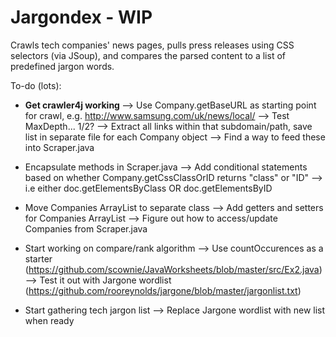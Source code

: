 Jargondex - WIP
=============

Crawls tech companies' news pages, pulls press releases using CSS selectors (via JSoup), and compares the parsed content to a list of predefined jargon words. 

To-do (lots):

- <b> Get crawler4j working </b>
--> Use Company.getBaseURL as starting point for crawl, e.g. http://www.samsung.com/uk/news/local/
--> Test MaxDepth... 1/2?
--> Extract all links within that subdomain/path, save list in separate file for each Company object
--> Find a way to feed these into Scraper.java

- Encapsulate methods in Scraper.java
--> Add conditional statements based on whether Company.getCssClassOrID returns "class" or "ID"
--> i.e either doc.getElementsByClass OR doc.getElementsByID

- Move Companies ArrayList to separate class
--> Add getters and setters for Companies ArrayList
--> Figure out how to access/update Companies from Scraper.java

- Start working on compare/rank algorithm
--> Use countOccurences as a starter (https://github.com/scownie/JavaWorksheets/blob/master/src/Ex2.java)
--> Test it out with Jargone wordlist (https://github.com/rooreynolds/jargone/blob/master/jargonlist.txt)

- Start gathering tech jargon list
--> Replace Jargone wordlist with new list when ready
